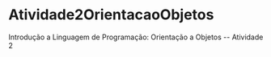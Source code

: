 # Atividade2OrientacaoObjetos
Introdução a Linguagem de Programação: Orientação a Objetos -- Atividade 2

